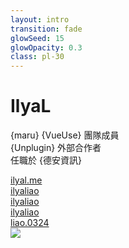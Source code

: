 ```yaml
---
layout: intro
transition: fade
glowSeed: 15
glowOpacity: 0.3
class: pl-30
---
```


# IlyaL

<div class="[&>*]:important-leading-10 opacity-80">

{maru}  {VueUse} 團隊成員<br>
{Unplugin} 外部合作者<br>
任職於 {德安資訊}<br>
</div>

<div my-10 w-min flex="~ gap-1" items-center justify-center v-click>
  <div i-ri-user-3-line op50 ma text-xl />
  <div><a href="https://ilyal.me" target="_blank" class="border-none! font-300">ilyal.me</a></div>
  <div i-ri-github-line op50 ma text-xl ml4/>
  <div><a href="https://github.com/ilyaliao" target="_blank" class="border-none! font-300">ilyaliao</a></div>
  <div i-ri-bluesky-line op50 ma text-xl ml4/>
  <div><a href="https://bsky.app/profile/ilyaliao.bsky.social" target="_blank" class="border-none! font-300">ilyaliao</a></div>
  <div i-ri-twitter-x-line op50 ma text-xl ml4/>
  <div><a href="https://x.com/ilyaliao" target="_blank" class="border-none! font-300">ilyaliao</a></div>
  <div i-ri-threads-fill op50 ma text-xl ml4/>
  <div><a href="https://www.threads.net/@liao.0324" target="_blank" class="border-none! font-300" ws-nowrap>liao.0324</a></div>
</div>

<img src="https://github.com/IlyaLiao.png" absolute top-36 right-30 w-40 rounded-full />

<!--
跟大家自我介紹一下

[click] 歡迎大家發瞜我的社群帳號以及 Github
-->
